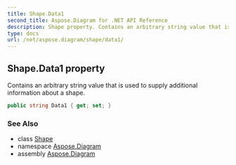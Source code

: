 ```yaml
---
title: Shape.Data1
second_title: Aspose.Diagram for .NET API Reference
description: Shape property. Contains an arbitrary string value that is used to supply additional information about a shape
type: docs
url: /net/aspose.diagram/shape/data1/
---
```

## Shape.Data1 property

Contains an arbitrary string value that is used to supply additional information about a shape.

```csharp
public string Data1 { get; set; }
```

### See Also

* class [Shape](../)
* namespace [Aspose.Diagram](../../shape/)
* assembly [Aspose.Diagram](../../../)


